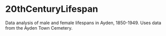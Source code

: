 # 20thCenturyLifespan

Data analysis of male and female lifespans in Ayden, 1850-1949.
Uses data from the Ayden Town Cemetery.
